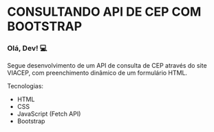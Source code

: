 # CONSULTANDO API DE CEP COM BOOTSTRAP

### Olá, Dev! :computer:

Segue desenvolvimento de um API de consulta de CEP através do site VIACEP, com preenchimento dinâmico de um formulário HTML.

Tecnologias:

- HTML
- CSS
- JavaScript (Fetch API)
- Bootstrap